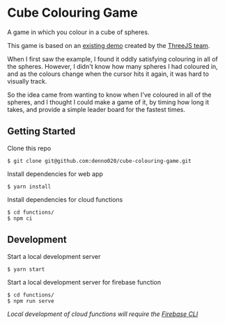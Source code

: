 # Cube Colouring Game

A game in which you colour in a cube of spheres.

This game is based on an [existing demo](https://threejs.org/examples/#webgl_instancing_raycast) created by the [ThreeJS team](https://threejs.org).

When I first saw the example, I found it oddly satisfying colouring in all of the spheres. However, I didn't know how many spheres I had coloured in, and as the colours change when the cursor hits it again, it was hard to visually track.

So the idea came from wanting to know when I've coloured in all of the spheres, and I thought I could make a game of it, by timing how long it takes, and provide a simple leader board for the fastest times.

## Getting Started

Clone this repo

```shell
$ git clone git@github.com:denno020/cube-colouring-game.git
```

Install dependencies for web app

```shell
$ yarn install
```

Install dependencies for cloud functions

```shell
$ cd functions/
$ npm ci
```

## Development

Start a local development server

```shell
$ yarn start
```

Start a local development server for firebase function

```shell
$ cd functions/
$ npm run serve
```

_Local development of cloud functions will require the [Firebase CLI](https://firebase.google.com/docs/cli)_

